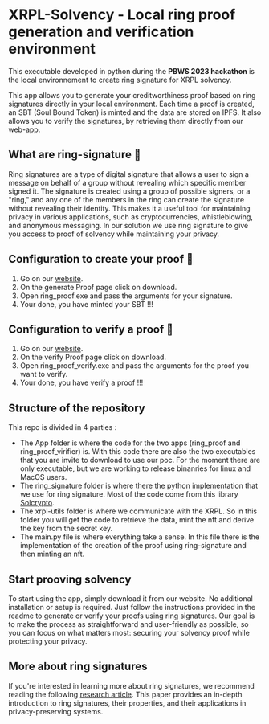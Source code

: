 # **XRPL-Solvency - Local ring proof generation and verification environment**

This executable developed in python during the **PBWS 2023 hackathon** is the local environnement to create ring signature for XRPL solvency. 

This app allows you to generate your creditworthiness proof based on ring signatures directly in your local environment. Each time a proof is created, an SBT (Soul Bound Token) is minted and the data are stored on IPFS. 
It also allows you to verify the signatures, by retrieving them directly from our web-app.

## **What are ring-signature** 💍
Ring signatures are a type of digital signature that allows a user to sign a message on behalf of a group without revealing which specific member signed it. The signature is created using a group of possible signers, or a "ring," and any one of the members in the ring can create the signature without revealing their identity. This makes it a useful tool for maintaining privacy in various applications, such as cryptocurrencies, whistleblowing, and anonymous messaging.
In our solution we use ring signature to give you access to proof of solvency while maintaining your privacy.

## **Configuration to create your proof** 📝

1. Go on our [website](https://web-app-virid-theta.vercel.app).
2. On the generate Proof page click on download.
3. Open ring_proof.exe and pass the arguments for your signature.
4. Your done, you have minted your SBT !!!

## **Configuration to verify a proof** 📝

1. Go on our [website](https://web-app-virid-theta.vercel.app).
2. On the verify Proof page click on download.
3. Open ring_proof_verify.exe and pass the arguments for the proof you want to verify.
4. Your done, you have verify a proof !!!

## **Structure of the repository** 
This repo is divided in 4 parties : 
  - The App folder is where the code for the two apps (ring_proof and ring_proof_virifier) is. With this code there are also the two executables that you are invite to download to use our poc. For the moment there are only executable, but we are working to release binanries for linux and MacOS users. 
  - The ring_signature folder is where there the python implementation that we use for ring signature. Most of the code come from this library [Solcrypto](https://github.com/HarryR/solcrypto). 
  - The xrpl-utils folder is where we communicate with the XRPL. So in this folder you will get the code to retrieve the data, mint the nft and derive the key from the secret key. 
  - The main.py file is where everything take a sense. In this file there is the implementation of the creation of the proof using ring-signature and then minting an nft. 

## **Start prooving solvency**

To start using the app, simply download it from our website. No additional installation or setup is required. Just follow the instructions provided in the readme to generate or verify your proofs using ring signatures. Our goal is to make the process as straightforward and user-friendly as possible, so you can focus on what matters most: securing your solvency proof while protecting your privacy.

## **More about ring signatures**
If you're interested in learning more about ring signatures, we recommend reading the following [research article](https://people.csail.mit.edu/rivest/pubs/RST01.pdf). This paper provides an in-depth introduction to ring signatures, their properties, and their applications in privacy-preserving systems.
